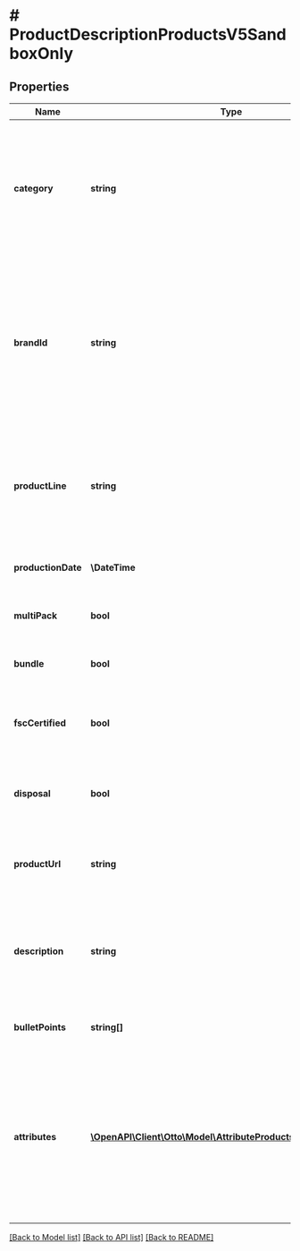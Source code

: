 # # ProductDescriptionProductsV5SandboxOnly

## Properties

Name | Type | Description | Notes
------------ | ------------- | ------------- | -------------
**category** | **string** | Denotes the assortment type of the product, like &#39;bag&#39; or &#39;shirt&#39;. Mandatory. Must be identical for all variants of a product. Must be present in the Category service offered via Category endpoint |
**brandId** | **string** | Denotes the brand ID of a product. Brands and the mapping of their names to brand Ids should be done using the brand endpoint. Must be present in the Brand service offered via Brand endpoint. Must be identical for all variants of a product. |
**productLine** | **string** | Denotes the proper name of a product, like &#39;501&#39;. May contain a maximum of 70 characters. If provided, it must be identical for all variants of a product. | [optional]
**productionDate** | **\DateTime** | Denotes the ISO8601 date of manufacture of a product variant. | [optional]
**multiPack** | **bool** | If the product variant is part of a set: &#39;true&#39;; otherwise &#39;false&#39; | [optional]
**bundle** | **bool** | If the product variant is part of a bundle: &#39;true&#39;; otherwise &#39;false&#39; | [optional]
**fscCertified** | **bool** | If the product variant is certified by the Forest Stewardship Council: &#39;true&#39;; otherwise &#39;false&#39; | [optional]
**disposal** | **bool** | If true, otto.de will present information about the disposal of the product (or parts of it). | [optional]
**productUrl** | **string** | Refers to a representation of the product variant in a shop of the partner. Should be a valid URL. | [optional]
**description** | **string** | Represents a textual description of a product variant. May contain HTML elements. Should contain less than 2000 characters. Relevant for SEO. | [optional]
**bulletPoints** | **string[]** | May contain a minimum of 3 and a maximum of 180 characters. | [optional]
**attributes** | [**\OpenAPI\Client\Otto\Model\AttributeProductsV5SandboxOnly[]**](AttributeProductsV5SandboxOnly.md) | Lists all the descriptive information about a product variant a partner can provide. Must be provided in the form of a key values pair. Will be validated against the AttributeDefinitions from Category endpoint provided by Otto market. | [optional]

[[Back to Model list]](../../README.md#models) [[Back to API list]](../../README.md#endpoints) [[Back to README]](../../README.md)
